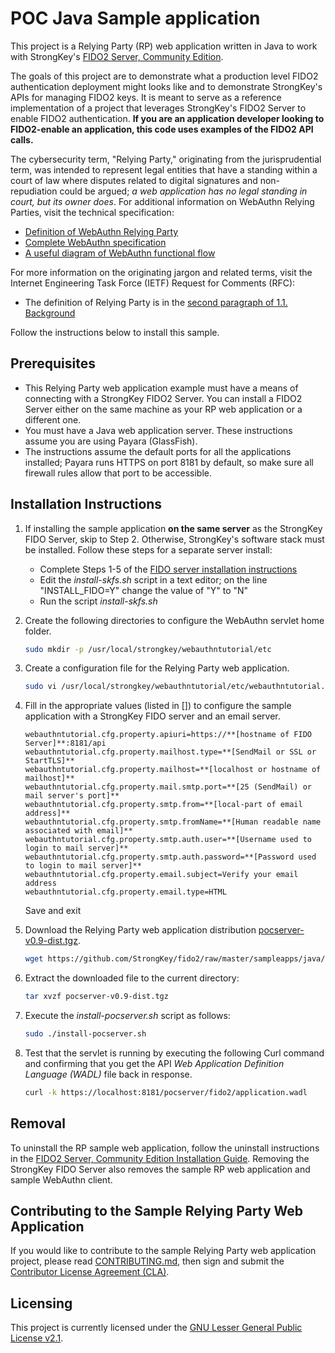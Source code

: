 # POC Java Sample application
This project is a Relying Party (RP) web application written in Java to work with StrongKey's [FIDO2 Server, Community Edition](https://github.com/StrongKey/fido2).

The goals of this project are to demonstrate what a production level FIDO2 authentication deployment might looks like and to demonstrate StrongKey's APIs for managing FIDO2 keys. It is meant to serve as a reference implementation of a project that leverages StrongKey's FIDO2 Server to enable FIDO2 authentication. **If you are an application developer looking to FIDO2-enable an application, this code uses examples of the FIDO2 API calls.**

The cybersecurity term, "Relying Party," originating from the jurisprudential term, was intended to represent legal entities that have a standing within a court of law where disputes related to digital signatures and non-repudiation could be argued; *a web application has no legal standing in court, but its owner does*. For additional information on WebAuthn Relying Parties, visit the technical specification:

- [Definition of WebAuthn Relying Party](https://www.w3.org/TR/webauthn/#webauthn-relying-party)
- [Complete WebAuthn specification](https://www.w3.org/TR/webauthn)
- [A useful diagram of WebAuthn functional flow](https://www.w3.org/TR/webauthn/#api)

For more information on the originating jargon and related terms, visit the Internet Engineering Task Force (IETF) Request for Comments (RFC):

- The definition of Relying Party is in the [second paragraph of 1.1. Background](https://tools.ietf.org/html/rfc3647#section-1.1)

Follow the instructions below to install this sample.

## Prerequisites

- This Relying Party web application example must have a means of connecting with a StrongKey FIDO2 Server. You can install a FIDO2 Server either on the same machine as your RP web application or a different one.
- You must have a Java web application server. These instructions assume you are using Payara (GlassFish).
- The instructions assume the default ports for all the applications installed; Payara runs HTTPS on port 8181 by default, so make sure all firewall rules allow that port to be accessible.

## Installation Instructions

1. If installing the sample application **on the same server** as the StrongKey FIDO Server, skip to Step 2. Otherwise, StrongKey's software stack must be installed. Follow these steps for a separate server install:
    * Complete Steps 1-5 of the [FIDO server installation instructions](../../../docs/Installation_Guide_Linux.md) 
    * Edit the *install-skfs.sh* script in a text editor; on the line "INSTALL_FIDO=Y" change the value of "Y" to "N"
    * Run the script *install-skfs.sh*

2. Create the following directories to configure the WebAuthn servlet home folder.

    ```sh
    sudo mkdir -p /usr/local/strongkey/webauthntutorial/etc
    ```

3. Create a configuration file for the Relying Party web application.

    ```sh
    sudo vi /usr/local/strongkey/webauthntutorial/etc/webauthntutorial.properties
    ```
4. Fill in the appropriate values (listed in []) to configure the sample application with a StrongKey FIDO server and an email server.

   ```
   webauthntutorial.cfg.property.apiuri=https://**[hostname of FIDO Server]**:8181/api
   webauthntutorial.cfg.property.mailhost.type=**[SendMail or SSL or StartTLS]**
   webauthntutorial.cfg.property.mailhost=**[localhost or hostname of mailhost]**
   webauthntutorial.cfg.property.mail.smtp.port=**[25 (SendMail) or mail server's port]**
   webauthntutorial.cfg.property.smtp.from=**[local-part of email address]**
   webauthntutorial.cfg.property.smtp.fromName=**[Human readable name associated with email]**
   webauthntutorial.cfg.property.smtp.auth.user=**[Username used to login to mail server]**
   webauthntutorial.cfg.property.smtp.auth.password=**[Password used to login to mail server]**
   webauthntutorial.cfg.property.email.subject=Verify your email address
   webauthntutorial.cfg.property.email.type=HTML
   ```
   Save and exit

5. Download the Relying Party web application distribution [pocserver-v0.9-dist.tgz](./server/pocserver-v0.9-dist.tgz).

    ```sh
    wget https://github.com/StrongKey/fido2/raw/master/sampleapps/java/poc/server/pocserver-v0.9-dist.tgz
    ```

6. Extract the downloaded file to the current directory:

    ```sh
    tar xvzf pocserver-v0.9-dist.tgz
    ```

7. Execute the _install-pocserver.sh_ script as follows:

    ```sh
    sudo ./install-pocserver.sh
    ```

8. Test that the servlet is running by executing the following Curl command and confirming that you get the API _Web Application Definition Language (WADL)_ file back in response.

    ```sh
    curl -k https://localhost:8181/pocserver/fido2/application.wadl
    ```


## Removal

To uninstall the RP sample web application, follow the uninstall instructions in the [FIDO2 Server, Community Edition Installation Guide](https://github.com/StrongKey/fido2/blob/master/docs/Installation_Guide_Linux.md#removal). Removing the StrongKey FIDO Server also removes the sample RP web application and sample WebAuthn client.

## Contributing to the Sample Relying Party Web Application 

If you would like to contribute to the sample Relying Party web application project, please read [CONTRIBUTING.md](https://github.com/StrongKey/fido2/blob/master/CONTRIBUTING.md), then sign and submit the [Contributor License Agreement (CLA)](https://cla-assistant.io/StrongKey/FIDO-Server).

## Licensing
This project is currently licensed under the [GNU Lesser General Public License v2.1](../../../LICENSE).
